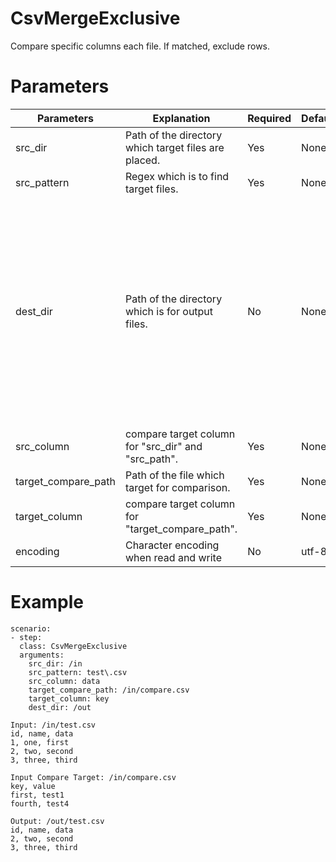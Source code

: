 # CsvMergeExclusive
Compare specific columns each file. 
If matched, exclude rows.

# Parameters
|Parameters|Explanation|Required|Default|Remarks|
|----------|-----------|--------|-------|-------|
|src_dir|Path of the directory which target files are placed.|Yes|None||
|src_pattern|Regex which is to find target files.|Yes|None||
|dest_dir|Path of the directory which is for output files.|No|None|If this parameter is not set, the file is created in the same directory as the processing file. If a non-existent directory path is specified, the directory is automatically created.|
|src_column|compare target column for "src_dir" and "src_path".|Yes|None|Specify only one column.|
|target_compare_path|Path of the file which target for comparison.|Yes|None||
|target_column|compare target column for "target_compare_path".|Yes|None|Specify only one column.|
|encoding|Character encoding when read and write|No|utf-8||

# Example
```
scenario:
- step:
  class: CsvMergeExclusive
  arguments:
    src_dir: /in
    src_pattern: test\.csv
    src_column: data
    target_compare_path: /in/compare.csv
    target_column: key
    dest_dir: /out

Input: /in/test.csv
id, name, data
1, one, first
2, two, second
3, three, third

Input Compare Target: /in/compare.csv
key, value
first, test1
fourth, test4

Output: /out/test.csv
id, name, data
2, two, second
3, three, third
```
